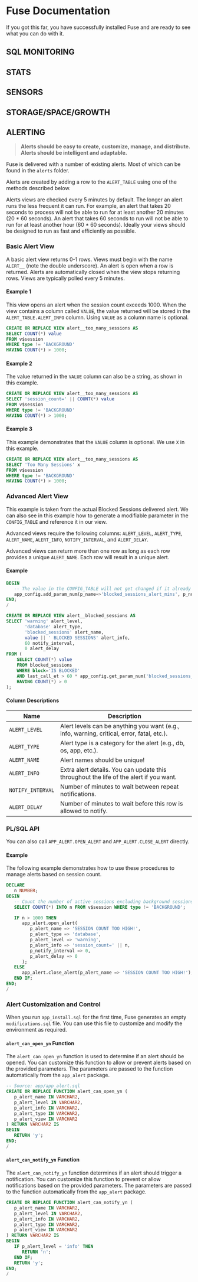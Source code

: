 

# Fuse Documentation

If you got this far, you have successfully installed Fuse and are ready to see what you can do with it.

## SQL MONITORING

## STATS

## SENSORS

## STORAGE/SPACE/GROWTH

## ALERTING

> **Alerts should be easy to create, customize, manage, and distribute. Alerts should be intelligent and adaptable.**

Fuse is delivered with a number of existing alerts. Most of which can be found in the `alerts` folder. 

Alerts are created by adding a row to the `ALERT_TABLE` using one of the methods described below.

Alerts views are checked every 5 minutes by default. The longer an alert runs the less frequent it can run. For example, an alert that takes 20 seconds to process will not be able to run for at least another 20 minutes (20 * 60 seconds). An alert that takes 60 seconds to run will not be able to run for at least another hour (60 * 60 seconds). Ideally your views should be designed to run as fast and efficiently as possible.

### Basic Alert View

A basic alert view returns 0-1 rows. Views must begin with the name `ALERT__` (note the double underscore). An alert is open when a row is returned. Alerts are automatically closed when the view stops returning rows. Views are typically polled every 5 minutes.

#### Example 1

This view opens an alert when the session count exceeds 1000. When the view contains a column called `VALUE`, the value returned will be stored in the `ALERT_TABLE.ALERT_INFO` column. Using `VALUE` as a column name is optional.

```sql
CREATE OR REPLACE VIEW alert__too_many_sessions AS 
SELECT COUNT(*) value 
FROM v$session
WHERE type != 'BACKGROUND'
HAVING COUNT(*) > 1000;
```

#### Example 2

The value returned in the `VALUE` column can also be a string, as shown in this example.

```sql
CREATE OR REPLACE VIEW alert__too_many_sessions AS 
SELECT 'session_count=' || COUNT(*) value 
FROM v$session
WHERE type != 'BACKGROUND'
HAVING COUNT(*) > 1000;
```

#### Example 3

This example demonstrates that the `VALUE` column is optional. We use `X` in this example.

```sql
CREATE OR REPLACE VIEW alert__too_many_sessions AS 
SELECT 'Too Many Sessions' x 
FROM v$session 
WHERE type != 'BACKGROUND'
HAVING COUNT(*) > 1000;
```

### Advanced Alert View

This example is taken from the actual Blocked Sessions delivered alert. We can also see in this example how to generate a modifiable parameter in the `CONFIG_TABLE` and reference it in our view.

Advanced views require the following columns: `ALERT_LEVEL`, `ALERT_TYPE`, `ALERT_NAME`, `ALERT_INFO`, `NOTIFY_INTERVAL`, and `ALERT_DELAY`.

Advanced views can return more than one row as long as each row provides a unique `ALERT_NAME`.  Each row will result in a unique alert.

#### Example 

```sql
BEGIN
   -- The value in the CONFIG_TABLE will not get changed if it already exists.
   app_config.add_param_num(p_name=>'blocked_sessions_alert_mins', p_num=>5);
END;
/

CREATE OR REPLACE VIEW alert__blocked_sessions AS 
SELECT 'warning' alert_level,
       'database' alert_type,
       'blocked_sessions' alert_name,
       value || ' BLOCKED SESSIONS' alert_info,
       60 notify_interval,
       0 alert_delay
FROM (
    SELECT COUNT(*) value
    FROM blocked_sessions
    WHERE block='IS BLOCKED' 
    AND last_call_et > 60 * app_config.get_param_num('blocked_sessions_alert_mins', 5)
    HAVING COUNT(*) > 0
);
```

#### Column Descriptions

| Name             | Description                                                                                         |
|------------------|-----------------------------------------------------------------------------------------------------|
| `ALERT_LEVEL`    | Alert levels can be anything you want (e.g., info, warning, critical, error, fatal, etc.).          |
| `ALERT_TYPE`     | Alert type is a category for the alert (e.g., db, os, app, etc.).                                   |
| `ALERT_NAME`     | Alert names should be unique!                                                                       |
| `ALERT_INFO`     | Extra alert details. You can update this throughout the life of the alert if you want.              |
| `NOTIFY_INTERVAL`| Number of minutes to wait between repeat notifications.                                             |
| `ALERT_DELAY`    | Number of minutes to wait before this row is allowed to notify.                                     |

### PL/SQL API

You can also call `APP_ALERT.OPEN_ALERT` and `APP_ALERT.CLOSE_ALERT` directly.

#### Example

The following example demonstrates how to use these procedures to manage alerts based on session count.

```sql
DECLARE
   n NUMBER;
BEGIN
   -- Count the number of active sessions excluding background sessions.
   SELECT COUNT(*) INTO n FROM v$session WHERE type != 'BACKGROUND';

   IF n > 1000 THEN 
      app_alert.open_alert(
         p_alert_name => 'SESSION COUNT TOO HIGH!',
         p_alert_type => 'database',
         p_alert_level => 'warning',
         p_alert_info => 'session_count=' || n,
         p_notify_interval => 0,
         p_alert_delay => 0
      );
   ELSE 
      app_alert.close_alert(p_alert_name => 'SESSION COUNT TOO HIGH!');
   END IF;
END;
/
```

### Alert Customization and Control

When you run `app_install.sql` for the first time, Fuse generates an empty `modifications.sql` file. You can use this file to customize and modify the environment as required.

#### `alert_can_open_yn` Function

The `alert_can_open_yn` function is used to determine if an alert should be opened. You can customize this function to allow or prevent alerts based on the provided parameters. The parameters are passed to the function automatically from the `app_alert` package.

```sql
-- Source: app/app_alert.sql
CREATE OR REPLACE FUNCTION alert_can_open_yn (
   p_alert_name IN VARCHAR2,
   p_alert_level IN VARCHAR2,
   p_alert_info IN VARCHAR2,
   p_alert_type IN VARCHAR2,
   p_alert_view IN VARCHAR2
) RETURN VARCHAR2 IS 
BEGIN
   RETURN 'y';
END;
/
```

#### `alert_can_notify_yn` Function

The `alert_can_notify_yn` function determines if an alert should trigger a notification. You can customize this function to prevent or allow notifications based on the provided parameters. The parameters are passed to the function automatically from the `app_alert` package.

```sql
CREATE OR REPLACE FUNCTION alert_can_notify_yn (
   p_alert_name IN VARCHAR2,
   p_alert_level IN VARCHAR2,
   p_alert_info IN VARCHAR2,
   p_alert_type IN VARCHAR2,
   p_alert_view IN VARCHAR2
) RETURN VARCHAR2 IS 
BEGIN
   IF p_alert_level = 'info' THEN 
      RETURN 'n';
   END IF;
   RETURN 'y';
END;
/
```

